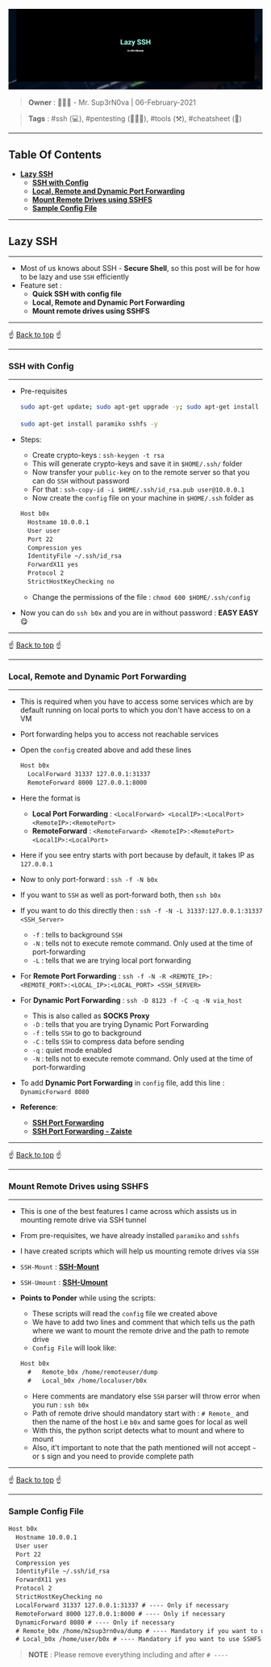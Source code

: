 ![](screenshots/banner.png)

> **Owner** : 🧛🏻‍♂️ - Mr. Sup3rN0va | 06-February-2021

> **Tags** : #ssh (💻), #pentesting (👨🏼‍💻), #tools (⚒), #cheatsheet (📜)

---

<h2><b>Table Of Contents</b></h2>

- [**Lazy SSH**](#lazy-ssh)
  - [**SSH with Config**](#ssh-with-config)
  - [**Local, Remote and Dynamic Port Forwarding**](#local-remote-and-dynamic-port-forwarding)
  - [**Mount Remote Drives using SSHFS**](#mount-remote-drives-using-sshfs)
  - [**Sample Config File**](#sample-config-file)

---

## **Lazy SSH**

---

- Most of us knows about SSH - **Secure Shell**, so this post will be for how to be lazy and use `SSH` efficiently
- Feature set :
  - **Quick SSH with config file**
  - **Local, Remote and Dynamic Port Forwarding**
  - **Mount remote drives using SSHFS**

---

<div class='page'/>
☝️ <a href="#">Back to top</a> ☝️

---

### **SSH with Config**

---

- Pre-requisites

  ```sh
  sudo apt-get update; sudo apt-get upgrade -y; sudo apt-get install build-essential linux-headers-`uname -r` -y

  sudo apt-get install paramiko sshfs -y
  ```

- Steps:
  - Create crypto-keys : `ssh-keygen -t rsa`
  - This will generate crypto-keys and save it in `$HOME/.ssh/` folder
  - Now transfer your `public-key` on to the remote server so that you can do `SSH` without password
  - For that : `ssh-copy-id -i $HOME/.ssh/id_rsa.pub user@10.0.0.1`
  - Now create the `config` file on your machine in `$HOME/.ssh` folder as

  ```txt
  Host b0x
    Hostname 10.0.0.1
    User user
    Port 22
    Compression yes
    IdentityFile ~/.ssh/id_rsa
    ForwardX11 yes
    Protocol 2
    StrictHostKeyChecking no
  ```

  - Change the permissions of the file : `chmod 600 $HOME/.ssh/config`

- Now you can do `ssh b0x` and you are in without password : **EASY EASY** 😋

---

<div class='page'/>
☝️ <a href="#">Back to top</a> ☝️

---

### **Local, Remote and Dynamic Port Forwarding**

---

- This is required when you have to access some services which are by default running on local ports to which you don't have access to on a VM
- Port forwarding helps you to access not reachable services
- Open the `config` created above and add these lines

  ```txt
  Host b0x
    LocalForward 31337 127.0.0.1:31337
    RemoteForward 8000 127.0.0.1:8000
  ```

- Here the format is
  - **Local Port Forwarding** : `<LocalForward> <LocalIP>:<LocalPort> <RemoteIP>:<RemotePort>`
  - **RemoteForward** : `<RemoteForward> <RemoteIP>:<RemotePort> <LocalIP>:<LocalPort>`

- Here if you see entry starts with port because by default, it takes IP as `127.0.0.1`
- Now to only port-forward : `ssh -f -N b0x`
- If you want to `SSH` as well as port-forward both, then `ssh b0x`
- If you want to do this directly then : `ssh -f -N -L 31337:127.0.0.1:31337 <SSH_Server>`
  - `-f` : tells to background `SSH`
  - `-N` : tells not to execute remote command. Only used at the time of port-forwarding
  - `-L` : tells that we are trying local port forwarding
- For **Remote Port Forwarding** : `ssh -f -N -R <REMOTE_IP>:<REMOTE_PORT>:<LOCAL_IP>:<LOCAL_PORT> <SSH_SERVER>`
- For **Dynamic Port Forwarding** : `ssh -D 8123 -f -C -q -N via_host`
  - This is also called as **SOCKS Proxy**
  - `-D` : tells that you are trying Dynamic Port Forwarding
  - `-f` : tells `SSH` to go to background
  - `-C` : tells `SSH` to compress data before sending
  - `-q` : quiet mode enabled
  - `-N` : tells not to execute remote command. Only used at the time of port-forwarding
- To add **Dynamic Port Forwarding** in `config` file, add this line : `DynamicForward 8080`
- **Reference**:
  - [**SSH Port Forwarding**](https://www.ssh.com/ssh/tunneling/example)
  - [**SSH Port Forwarding - Zaiste**](https://zaiste.net/posts/ssh-port-forwarding/)

---

<div class='page'/>
☝️ <a href="#">Back to top</a> ☝️

---

</div>

### **Mount Remote Drives using SSHFS**

---

- This is one of the best features I came across which assists us in mounting remote drive via SSH tunnel
- From pre-requisites, we have already installed `paramiko` and `sshfs`
- I have created scripts which will help us mounting remote drives via `SSH`
- `SSH-Mount` : [**SSH-Mount**](scripts/ssh-mount)
- `SSH-Umount` : [**SSH-Umount**](scripts/ssh-umount)
- **Points to Ponder** while using the scripts:
  - These scripts will read the `config` file we created above
  - We have to add two lines and comment that which tells us the path where we want to mount the remote drive and the path to remote drive
  - `Config File` will look like:

  ```txt
  Host b0x
    #	Remote_b0x /home/remoteuser/dump
    #	Local_b0x /home/localuser/b0x
  ```

  - Here comments are mandatory else `SSH` parser will throw error when you run : `ssh b0x`
  - Path of remote drive should mandatory start with : `# Remote_` and then the name of the host i.e `b0x` and same goes for local as well
  - With this, the python script detects what to mount and where to mount
  - Also, it't important to note that the path mentioned will not accept `~` or `$` sign and you need to provide complete path

---

<div class='page'/>
☝️ <a href="#">Back to top</a> ☝️

---

</div>

### **Sample Config File**

  ```txt
  Host b0x
    Hostname 10.0.0.1
    User user
    Port 22
    Compression yes
    IdentityFile ~/.ssh/id_rsa
    ForwardX11 yes
    Protocol 2
    StrictHostKeyChecking no
    LocalForward 31337 127.0.0.1:31337 # ---- Only if necessary
    RemoteForward 8000 127.0.0.1:8000 # ---- Only if necessary
    DynamicForward 8080 # ---- Only if necessary
    # Remote_b0x /home/m2sup3rn0va/dump # ---- Mandatory if you want to use SSHFS
    # Local_b0x /home/user/b0x # ---- Mandatory if you want to use SSHFS
  ```

  > **NOTE** : Please remove everything including and after `# ----`
